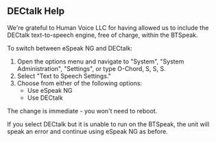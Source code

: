## DECtalk Help

We're grateful to Human Voice LLC for having allowed us to include
the DECtalk text-to-speech engine, free of charge, within the BTSpeak.

To switch between eSpeak NG and DECtalk:
1. Open the options menu and navigate to "System", "System Administration", "Settings", or type O-Chord, S, S, S.
1. Select "Text to Speech Settings."
1. Choose from either of the following options:
    * Use eSpeak NG
    * Use DECtalk

The change is immediate - you won't need to reboot.

If you select DECtalk but it is unable to run on the BTSpeak, the unit will speak an error and continue using eSpeak NG as before.

